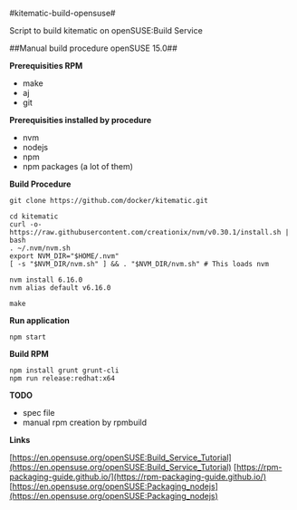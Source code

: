 #kitematic-build-opensuse#

Script to build kitematic on openSUSE:Build Service


##Manual build procedure openSUSE 15.0##

**Prerequisities RPM**

*	make
*	aj
*	git


**Prerequisities installed by procedure**

*	nvm
*	nodejs
*	npm
*	npm packages (a lot of them)


**Build Procedure**

	git clone https://github.com/docker/kitematic.git
	
	cd kitematic
	curl -o- https://raw.githubusercontent.com/creationix/nvm/v0.30.1/install.sh | bash
	. ~/.nvm/nvm.sh
	export NVM_DIR="$HOME/.nvm"
	[ -s "$NVM_DIR/nvm.sh" ] && . "$NVM_DIR/nvm.sh" # This loads nvm
	
	nvm install 6.16.0
	nvm alias default v6.16.0
	
	make

**Run application**

	npm start

**Build RPM**

	npm install grunt grunt-cli
	npm run release:redhat:x64

**TODO**

*	spec file
*	manual rpm creation by rpmbuild


**Links**

[https://en.opensuse.org/openSUSE:Build_Service_Tutorial](https://en.opensuse.org/openSUSE:Build_Service_Tutorial)
[https://rpm-packaging-guide.github.io/](https://rpm-packaging-guide.github.io/)
[https://en.opensuse.org/openSUSE:Packaging_nodejs](https://en.opensuse.org/openSUSE:Packaging_nodejs)

